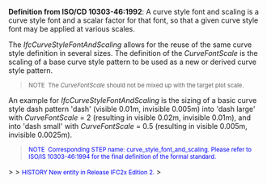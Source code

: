 ﻿**Definition from ISO/CD
10303-46:1992**: A curve style font and scaling is a curve style font and a scalar factor for that font, so that a given curve style font may be applied at various scales.

The _IfcCurveStyleFontAndScaling_ allows for the reuse of the same curve style definition in several sizes. The definition of the _CurveFontScale_ is the scaling of a base curve style pattern to be used as a new or derived curve style pattern.

> <small>NOTE
&nbsp;The <i>CurveFontScale</i> should not be mixed up
with the target plot scale.</small>
>

An example for _IfcCurveStyleFontAndScaling_ is the sizing of a basic curve style dash pattern 'dash' (visible 0.01m, invisible 0.005m) into 'dash large' with&nbsp;_CurveFontScale_ = 2 (resulting in&nbsp;visible 0.02m, invisible 0.01m), and into 'dash small'&nbsp;with&nbsp;_CurveFontScale_ = 0.5 (resulting in&nbsp;visible 0.005m, invisible 0.0025m).

> <font color="#0000ff"><small>
NOTE&nbsp; Corresponding STEP
name: curve_style_font_and_scaling. Please refer to ISO/IS
10303-46:1994 for the final definition of the formal standard.</small>
</font>
> 
> <small><font color="#0000ff">HISTORY
New entity in Release IFC2x&nbsp;Edition 2.</font></small>
>